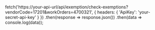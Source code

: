 fetch('https://your-api-url/api/exemption/check-exemptions?vendorCode=17201&workOrders=4700321', {
  headers: {
    'ApiKey': 'your-secret-api-key'
  }
})
.then(response => response.json())
.then(data => console.log(data));

